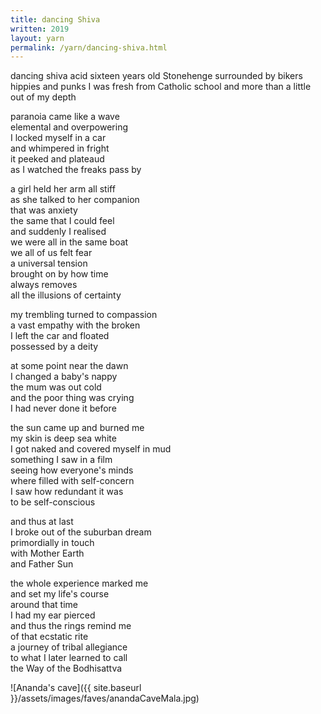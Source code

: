 ```yaml
---
title: dancing Shiva
written: 2019
layout: yarn
permalink: /yarn/dancing-shiva.html
---
```


<div class="poem">
dancing shiva acid  
sixteen years old  
Stonehenge  
surrounded by bikers  
hippies and punks  
I was fresh from Catholic school  
and more than a little  
out of my depth

paranoia came like a wave  
elemental and overpowering  
I locked myself in a car  
and whimpered in fright  
it peeked and plateaud  
as I watched the freaks pass by

a girl held her arm all stiff  
as she talked to her companion  
that was anxiety  
the same that I could feel  
and suddenly I realised  
we were all in the same boat  
we all of us felt fear  
a universal tension  
brought on by how time  
always removes  
all the illusions of certainty

my trembling turned to compassion  
a vast empathy with the broken  
I left the car and floated  
possessed by a deity

at some point near the dawn  
I changed a baby's nappy  
the mum was out cold  
and the poor thing was crying  
I had never done it before

the sun came up and burned me  
my skin is deep sea white  
I got naked and covered myself in mud  
something I saw in a film  
seeing how everyone's minds  
where filled with self-concern  
I saw how redundant it was  
to be self-conscious

and thus at last  
I broke out of the suburban dream  
primordially in touch  
with Mother Earth  
and Father Sun

the whole experience marked me  
and set my life's course  
around that time  
I had my ear pierced  
and thus the rings remind me  
of that ecstatic rite  
a journey of tribal allegiance  
to what I later learned to call  
the Way of the Bodhisattva
</div>

![Ananda's cave]({{ site.baseurl }}/assets/images/faves/anandaCaveMala.jpg)
